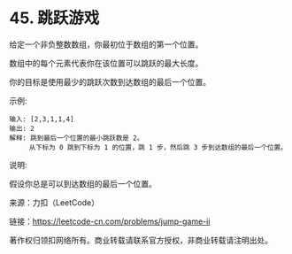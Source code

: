 # 45. 跳跃游戏

给定一个非负整数数组，你最初位于数组的第一个位置。

数组中的每个元素代表你在该位置可以跳跃的最大长度。

你的目标是使用最少的跳跃次数到达数组的最后一个位置。

示例:

```
输入: [2,3,1,1,4]
输出: 2
解释: 跳到最后一个位置的最小跳跃数是 2。
     从下标为 0 跳到下标为 1 的位置，跳 1 步，然后跳 3 步到达数组的最后一个位置。
```

说明:

假设你总是可以到达数组的最后一个位置。

来源：力扣（LeetCode）

链接：https://leetcode-cn.com/problems/jump-game-ii

著作权归领扣网络所有。商业转载请联系官方授权，非商业转载请注明出处。
